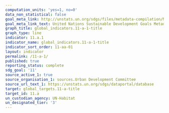 ```yaml
---
computation_units: 'yes=1, no=0'
data_non_statistical: false
goal_meta_link: http://unstats.un.org/sdgs/files/metadata-compilation/Metadata-Goal-11.pdf
goal_meta_link_text: United Nations Sustainable Development Goals Metadata (pdf 2066kB)
graph_title: global_indicators.11-a-1-title
graph_type: line
indicator: 11.a.1
indicator_name: global_indicators.11-a-1-title
indicator_sort_order: 11-aa-01
layout: indicator
permalink: /11-a-1/
published: true
reporting_status: complete
sdg_goal: '11'
source_active_1: true
source_organisation_1: sources.Urban Development Committee
source_url_text_1: https://unstats.un.org/sdgs/dataportal/database
target: global_targets.11-a-title
target_id: 11.a
un_custodian_agency: UN-Habitat
un_designated_tier: '3'
---
```

